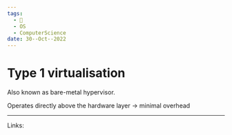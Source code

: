 ```yaml
---
tags:
  - 🌱
  - OS
  - ComputerScience 
date: 30--Oct--2022
---
```


# Type 1 virtualisation

Also known as bare-metal hypervisor.

Operates directly above the hardware layer → minimal overhead

---
Links: 